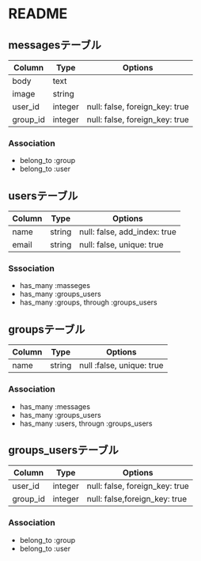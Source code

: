 # README
## messagesテーブル
|Column|Type|Options|
|------|----|-------|
|body|text||
|image|string||
|user_id|integer|null: false, foreign_key: true|
|group_id|integer|null: false, foreign_key: true|
### Association
- belong_to :group
- belong_to :user

## usersテーブル
|Column|Type|Options|
|------|----|-------|
|name|string|null: false, add_index: true|
|email|string|null: false, unique: true|
### Sssociation
- has_many :masseges
- has_many :groups_users
- has_many :groups, through :groups_users

## groupsテーブル
|Column|Type|Options|
|------|----|-------|
|name|string|null :false, unique: true|
### Association
- has_many :messages
- has_many :groups_users
- has_many :users, througn :groups_users

## groups_usersテーブル
|Column|Type|Options|
|------|----|-------|
|user_id|integer|null: false, foreign_key: true|
|group_id|integer|null: false,foreign_key: true|
### Association
- belong_to :group
- belong_to :user
